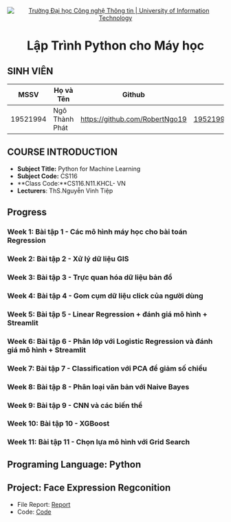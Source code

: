 <!-- Banner -->
<p align="center">
  <a href="https://www.uit.edu.vn/" title="Trường Đại học Công nghệ Thông tin" style="border: none;">
    <img src="https://i.imgur.com/WmMnSRt.png" alt="Trường Đại học Công nghệ Thông tin | University of Information Technology">
  </a>
</p>
<h1 align="center"><b>Lập Trình Python cho Máy học</b></h>

## SINH VIÊN
 MSSV          | Họ và Tên              | Github                    | Email                   |
 ------------- | ---------------------- |---------------------------|------------------------- 
 19521994      | Ngô Thành Phát         |https://github.com/RobertNgo19  |19521994@gm.uit.edu.vn   |
 
 ## COURSE INTRODUCTION
* **Subject Title:** Python for Machine Learning
* **Subject Code:** CS116
* **Class Code:**CS116.N11.KHCL- VN
* **Lecturers**: ThS.Nguyễn Vinh Tiệp

 ## Progress
### Week 1: Bài tập 1 - Các mô hình máy học cho bài toán Regression
### Week 2: Bài tập 2 - Xử lý dữ liệu GIS
### Week 3: Bài tập 3 - Trực quan hóa dữ liệu bản đồ
### Week 4: Bài tập 4 - Gom cụm dữ liệu click của người dùng
### Week 5: Bài tập 5 - Linear Regression + đánh giá mô hình + Streamlit
### Week 6: Bài tập 6 - Phân lớp với Logistic Regression và đánh giá mô hình + Streamlit
### Week 7: Bài tập 7 - Classification với PCA để giảm số chiều
### Week 8: Bài tập 8 - Phân loại văn bản với Naive Bayes
### Week 9: Bài tập 9 - CNN và các biến thể
### Week 10: Bài tập 10 - XGBoost
### Week 11: Bài tập 11 - Chọn lựa mô hình với Grid Search

 ## Programing Language: Python
 ## Project: Face Expression Regconition
 - File Report: [Report](https://github.com/RobertNgo19/Python4ML-Subject/blob/main/project/Report.pdf)
 - Code: [Code](https://github.com/RobertNgo19/Python4ML-Subject/blob/main/project/Resnet-50(open%20on%20ggcolab).ipynb)


 
 
